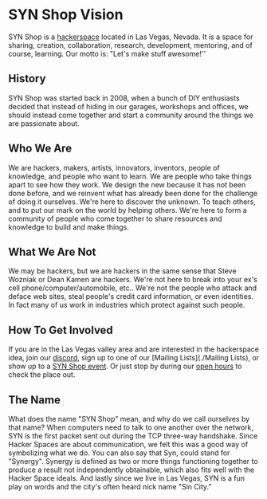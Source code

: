
# SYN Shop Vision

SYN Shop is a [hackerspace](https://en.wikipedia.org/wiki/Hackerspace) located in Las Vegas, Nevada. It is a space for sharing, creation, collaboration, research, development, mentoring, and of course, learning. Our motto is: "Let's make stuff awesome!''


## History
SYN Shop was started back in 2008, when a bunch of DIY enthusiasts decided that instead of hiding in our garages, workshops and offices, we should instead come together and start a community around the things we are passionate about.

## Who We Are
We are hackers, makers, artists, innovators, inventors, people of knowledge, and people who want to learn. We are people who take things apart to see how they work. We design the new because it has not been done before, and we reinvent what has already been done for the challenge of doing it ourselves. We're here to discover the unknown. To teach others, and to put our mark on the world by helping others. We're here to form a community of people who come together to share resources and knowledge to build and make things.

## What We Are Not
We may be hackers, but we are hackers in the same sense that Steve Wozniak or Dean Kamen are hackers. We're not here to break into your ex's cell phone/computer/automobile, etc.. We're not the people who attack and deface web sites, steal people's credit card information, or even identities. In fact many of us work in industries which protect against such people.

## How To Get Involved
If you are in the Las Vegas valley area and are interested in the hackerspace idea, join our [discord](https://synshop.org/discord), sign up to one of our [Mailing Lists](./Mailing Lists), or show up to a [SYN Shop event](https://synshop.org/events). Or just stop by during our [open hours](https://rtfm.synshop.org/users/FAQ/#what-is-the-best-time-to-visit-syn-shop) to check the place out. 

## The Name
What does the name "SYN Shop" mean, and why do we call ourselves by that name? When computers need to talk to one another over the network, SYN is the first packet sent out during the TCP three-way handshake. Since Hacker Spaces are about communication, we felt this was a good way of symbolizing what we do. You can also say that Syn, could stand for "Synergy". Synergy is defined as two or more things functioning together to produce a result not independently obtainable, which also fits well with the Hacker Space ideals. And lastly since we live in Las Vegas, SYN is a fun play on words and the city's often heard nick name "Sin City."


